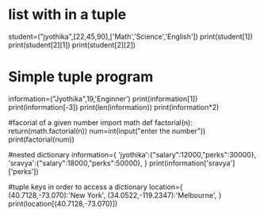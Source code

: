 # list with in a tuple
student=("jyothika",[22,45,90],['Math','Science','English'])
print(student[1])
print(student[2][1])
print(student[2][2])

# Simple tuple program
information=("Jyothika",19,'Enginner')
print(information[1])
print(information[-3])
print(len(information))
print(information*2)

#facorial of a given number
import math
def factorial(n):
    return(math.factorial(n))
    num=int(input("enter the number"))
    print(factorial(num))

#nested dictionary
information={
    'jyothika':{"salary":12000,"perks":30000},
    'sravya':{"salary":18000,"perks":50000},
}
print(information['sravya']['perks'])

#tuple keys in order to access a dictionary
location={
    (40.7128,-73.070):'New York',
    (34.0522,-119.2347):'Melbourne',
}
print(location[(40.7128,-73.070)])
